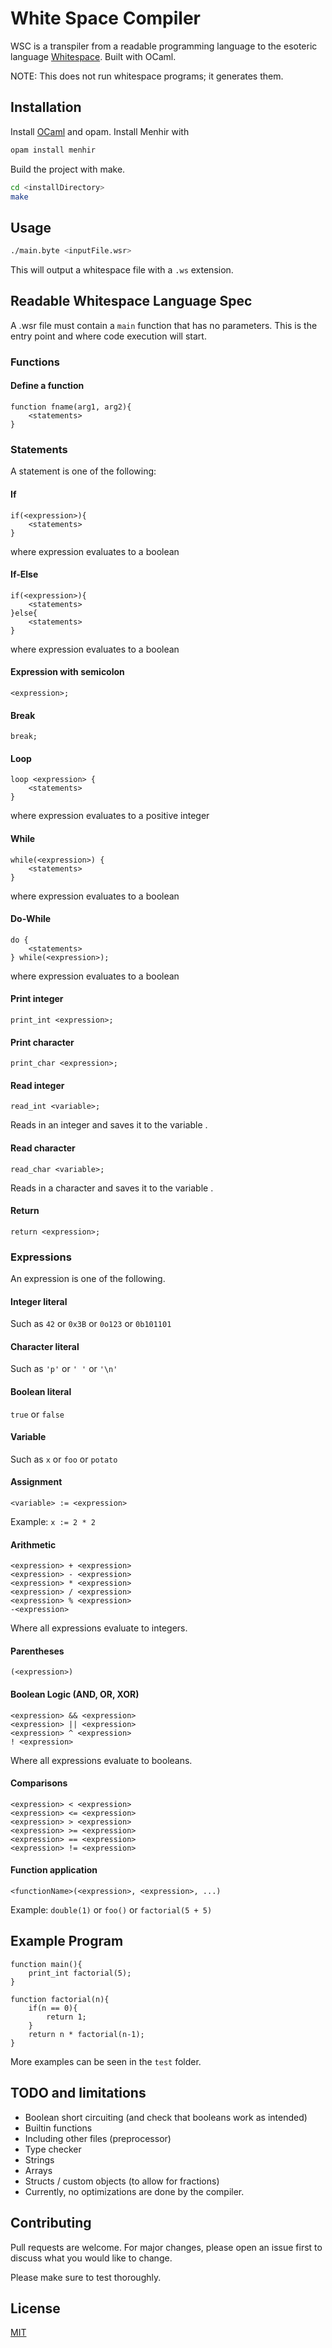 # White Space Compiler

WSC is a transpiler from a readable programming language to the esoteric language [Whitespace](https://esolangs.org/wiki/Whitespace). Built with OCaml.

NOTE: This does not run whitespace programs; it generates them.

## Installation

Install [OCaml](http://ocaml.org/) and opam.
Install Menhir with
```bash
opam install menhir
```

Build the project with make.
```bash
cd <installDirectory>
make
```

## Usage

```bash
./main.byte <inputFile.wsr>
```
This will output a whitespace file with a `.ws` extension.

## Readable Whitespace Language Spec
A .wsr file must contain a `main` function that has no parameters. This is the entry point and where code execution will start.

### Functions
#### Define a function
```
function fname(arg1, arg2){
    <statements>
}
```

### Statements
A statement is one of the following:

#### If
```
if(<expression>){
    <statements>
}
```
where expression evaluates to a boolean
#### If-Else
```
if(<expression>){
    <statements>
}else{
    <statements>
}
```
where expression evaluates to a boolean
#### Expression with semicolon
```
<expression>;
```
#### Break
```
break;
```
#### Loop
```
loop <expression> {
    <statements>
}
```
where expression evaluates to a positive integer

#### While
```
while(<expression>) {
    <statements>
}
```
where expression evaluates to a boolean

#### Do-While
```
do {
    <statements>
} while(<expression>);
```
where expression evaluates to a boolean

#### Print integer
```
print_int <expression>;
```
#### Print character
```
print_char <expression>;
```
#### Read integer
```
read_int <variable>;
```
Reads in an integer and saves it to the variable <variable>.
#### Read character
```
read_char <variable>;
```
Reads in a character and saves it to the variable <variable>.
#### Return
```
return <expression>;
```

### Expressions
An expression is one of the following.

#### Integer literal
Such as `42` or `0x3B` or `0o123` or `0b101101`

#### Character literal
Such as `'p'` or `' '` or `'\n'`

#### Boolean literal
`true` or `false`

#### Variable
Such as `x` or `foo` or `potato`

#### Assignment
```
<variable> := <expression>
```
Example: `x := 2 * 2`

#### Arithmetic
```
<expression> + <expression>
<expression> - <expression>
<expression> * <expression>
<expression> / <expression>
<expression> % <expression>
-<expression>
```
Where all expressions evaluate to integers.

#### Parentheses
```
(<expression>)
```

#### Boolean Logic (AND, OR, XOR)
```
<expression> && <expression>
<expression> || <expression>
<expression> ^ <expression>
! <expression>
```
Where all expressions evaluate to booleans.

#### Comparisons
```
<expression> < <expression>
<expression> <= <expression>
<expression> > <expression>
<expression> >= <expression>
<expression> == <expression>
<expression> != <expression>
```

#### Function application
```
<functionName>(<expression>, <expression>, ...)
```

Example: `double(1)` or `foo()` or `factorial(5 + 5)`

## Example Program
```
function main(){
    print_int factorial(5);
}

function factorial(n){
    if(n == 0){
        return 1;
    }
    return n * factorial(n-1);
}
```
More examples can be seen in the `test` folder.

## TODO and limitations
- Boolean short circuiting (and check that booleans work as intended)
- Builtin functions
- Including other files (preprocessor)
- Type checker
- Strings
- Arrays
- Structs / custom objects (to allow for fractions)
- Currently, no optimizations are done by the compiler.

## Contributing
Pull requests are welcome. For major changes, please open an issue first to discuss what you would like to change.

Please make sure to test thoroughly.

## License
[MIT](https://choosealicense.com/licenses/mit/)
